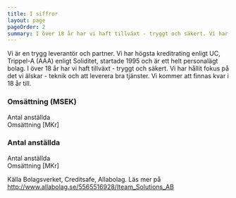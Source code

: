 ```yaml
---
title: I siffror
layout: page
pageOrder: 2
summary: I över 18 år har vi haft tillväxt - tryggt och säkert. Vi har hållit fokus på det vi älskar - teknik och att leverera bra tjänster. 
---
```


Vi är en trygg leverantör och partner. Vi har högsta kreditrating enligt UC, Trippel-A (AAA) enligt Soliditet, startade 1995 och är ett helt personalägt bolag. I över 18 år har vi haft tillväxt - tryggt och säkert. Vi har hållit fokus på det vi älskar - teknik och att leverera bra tjänster. Vi kommer att finnas kvar i 18 år till.


### Omsättning (MSEK)
<canvas id="financialNumbers" width=840 height=300></canvas>

<div class="legend">
	<div class="employees">
    	<div class="box"></div>
      	<span class="text"> Antal anställda</span>
 	</div>
	<div class="turnover">
    	<div class="box"></div>
      	<span class="text"> Omsättning [MKr]</span>
 	</div>
</div>


### Antal anställda
<canvas id="financialNumbers" width=840 height=300></canvas>

<div class="legend">
	<div class="employees">
    	<div class="box"></div>
      	<span class="text"> Antal anställda</span>
 	</div>
	<div class="turnover">
    	<div class="box"></div>
      	<span class="text"> Omsättning [MKr]</span>
 	</div>
</div>


Källa Bolagsverket, Creditsafe, Allabolag. Läs mer på http://www.allabolag.se/5565516928/Iteam_Solutions_AB
